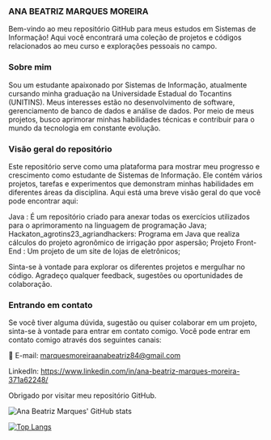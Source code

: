### ANA BEATRIZ MARQUES MOREIRA

Bem-vindo ao meu repositório GitHub para meus estudos em Sistemas de Informação! Aqui você encontrará uma coleção de projetos e códigos relacionados ao meu curso e explorações pessoais no campo.

### Sobre mim
Sou um estudante apaixonado por Sistemas de Informação, atualmente cursando minha graduação na Universidade Estadual do Tocantins (UNITINS). Meus interesses estão no desenvolvimento de software, gerenciamento de banco de dados e análise de dados. Por meio de meus projetos, busco aprimorar minhas habilidades técnicas e contribuir para o mundo da tecnologia em constante evolução.

### Visão geral do repositório
Este repositório serve como uma plataforma para mostrar meu progresso e crescimento como estudante de Sistemas de Informação. Ele contém vários projetos, tarefas e experimentos que demonstram minhas habilidades em diferentes áreas da disciplina. Aqui está uma breve visão geral do que você pode encontrar aqui:

Java : É um repositório criado para anexar todas os exercícios utilizados para o aprimoramento na linguagem de programação Java;
Hackaton_agrotins23_agriandhackers: Programa em Java que realiza cálculos do projeto agronômico de irrigação ppor aspersão; 
Projeto Front-End : Um projeto de um site de lojas de eletrônicos;

Sinta-se à vontade para explorar os diferentes projetos e mergulhar no código. Agradeço qualquer feedback, sugestões ou oportunidades de colaboração.

### Entrando em contato
Se você tiver alguma dúvida, sugestão ou quiser colaborar em um projeto, sinta-se à vontade para entrar em contato comigo. Você pode entrar em contato comigo através dos seguintes canais:

📧 E-mail: marquesmoreiraanabeatriz84@gmail.com

LinkedIn: https://www.linkedin.com/in/ana-beatriz-marques-moreira-371a62248/

Obrigado por visitar meu repositório GitHub.

![Ana Beatriz Marques' GitHub stats](https://github-readme-stats.vercel.app/api?username=ana-bmm0623&show_icons=true&theme=radical)

[![Top Langs](https://github-readme-stats.vercel.app/api/top-langs/?username=ana-bmm0623&layout=pie&theme=radical)](https://github.com/anuraghazra/github-readme-stats)
